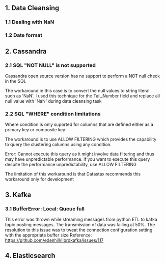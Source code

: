 ## 1. Data Cleansing
### 1.1 Dealing with NaN

### 1.2 Date format

## 2. Cassandra
### 2.1 SQL "NOT NULL" is not supported
Cassandra open source version has no support to perform a NOT null check in the SQL

The workaround in this case is to convert the null values to string literal such as 'NaN'. I used this technique for the Tail_Number field and replace all null value with 'NaN' during data cleansing task

### 2.2 SQL "WHERE" condition limitations
Where condition is only suported for columns that are defined either as a primary key or composite key

The workaround is to use ALLOW FILTERING which provides the capability to query the clustering columns using any condition.

Error:
Cannot execute this query as it might involve data filtering and thus may have unpredictable performance. If you want to execute this query despite the performance unpredictability, use ALLOW FILTERING

The limitation of this workaround is that Datastax recommends this workaround only for development
## 3. Kafka
### 3.1 BufferError: Local: Queue full
 This error was thrown while streaming messages from python ETL to kafka topic posting messages. The transmission of data was failing at 50%.
The resolution to this issue was to tweat the connection configuration setting with the appropriate buffer size
Reference: https://github.com/edenhill/librdkafka/issues/117

## 4. Elasticsearch
